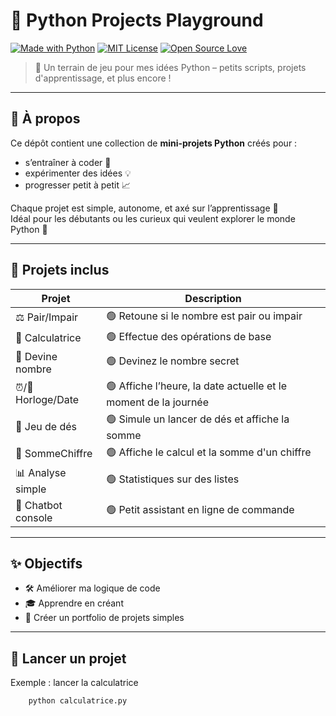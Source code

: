 # 🐍 Python Projects Playground

[![Made with Python](https://img.shields.io/badge/Made%20with-Python-3776AB?logo=python&logoColor=white)](https://www.python.org/)
[![MIT License](https://img.shields.io/badge/License-MIT-green.svg)](LICENSE)
[![Open Source Love](https://img.shields.io/badge/Open%20Source-%F0%9F%92%9A-brightgreen)]()

> 🚀 Un terrain de jeu pour mes idées Python – petits scripts, projets d'apprentissage, et plus encore !

---

## 🧠 À propos

Ce dépôt contient une collection de **mini-projets Python** créés pour :
- s’entraîner à coder 🧪
- expérimenter des idées 💡
- progresser petit à petit 📈

Chaque projet est simple, autonome, et axé sur l’apprentissage 🐣  
Idéal pour les débutants ou les curieux qui veulent explorer le monde Python 🐍

---

## 📁 Projets inclus

| Projet             | Description                                                     |
|--------------------|-----------------------------------------------------------------|
| ⚖️ Pair/Impair    | 🟢 Retoune si le nombre est pair ou impair                      |
| 🧮 Calculatrice    | 🟢 Effectue des opérations de base                              |
| 🎯 Devine nombre   | 🟢 Devinez le nombre secret                                     |
| ⏰/📅 Horloge/Date  | 🟢 Affiche l’heure, la date actuelle et le moment de la journée |
| 🎲 Jeu de dés      | 🟢 Simule un lancer de dés et affiche la somme                  |
| 🔢 SommeChiffre     | 🟢 Affiche le calcul et la somme d'un chiffre                   |
| 📊 Analyse simple  | 🟢 Statistiques sur des listes                                  |
| 🤖 Chatbot console | 🟢 Petit assistant en ligne de commande                         |

---
## ✨ Objectifs

- 🛠 Améliorer ma logique de code
- 🎓 Apprendre en créant
- 💼 Créer un portfolio de projets simples

---

## 🚀 Lancer un projet
Exemple : lancer la calculatrice
```bash
    python calculatrice.py
